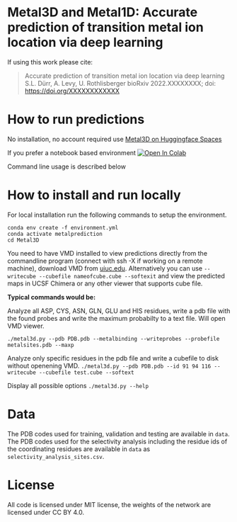 # Metal3D and Metal1D: Accurate prediction of transition metal ion location via deep learning

If using this work please cite:

>Accurate prediction of transition metal ion location via deep learning
>S.L. Dürr, A. Levy, U. Rothlisberger
>bioRxiv 2022.XXXXXXXX; doi: https://doi.org/XXXXXXXXXXXX


# How to run predictions

No installation, no account required use [Metal3D on Huggingface Spaces](https://hf.space/simonduerr/metal3d)

If you prefer a notebook based environment [![Open In Colab](https://colab.research.google.com/assets/colab-badge.svg)](https://colab.research.google.com/github/lcbc-epfl/metal-site-prediction/blob/main/Metal3D/ColabMetal.ipynb)

Command line usage is described below

# How to install and run locally

For local installation run the following commands to setup the environment. 

```
conda env create -f environment.yml
conda activate metalprediction
cd Metal3D
```
You need to have VMD installed to view predictions directly from the commandline program (connect with ssh -X if working on a remote machine), download VMD from [uiuc.edu](https://www.ks.uiuc.edu/Development/Download/download.cgi?PackageName=VMD). 
Alternatively you can use `--writecube --cubefile nameofcube.cube --softexit` and view the predicted maps in UCSF Chimera or any other viewer that supports cube file. 

**Typical commands would be:** 

Analyze all ASP, CYS, ASN, GLN, GLU and HIS residues, write a pdb file with the found probes and write the maximum probabilty to a text file. Will open VMD viewer.

`./metal3d.py --pdb PDB.pdb --metalbinding --writeprobes --probefile metalsites.pdb --maxp `

Analyze only specific residues in the pdb file and write a cubefile to disk without openening VMD. 
`./metal3d.py --pdb PDB.pdb --id 91 94 116 --writecube --cubefile test.cube --softext`

Display all possible options
`./metal3d.py --help`

# Data

The PDB codes used for training, validation and testing are available in `data`. 
The PDB codes used for the selectivity analysis including the residue ids of the coordinating residues are available in `data` as `selectivity_analysis_sites.csv`. 

# License

All code is licensed under MIT license, the weights of the network are licensed under CC BY 4.0.

